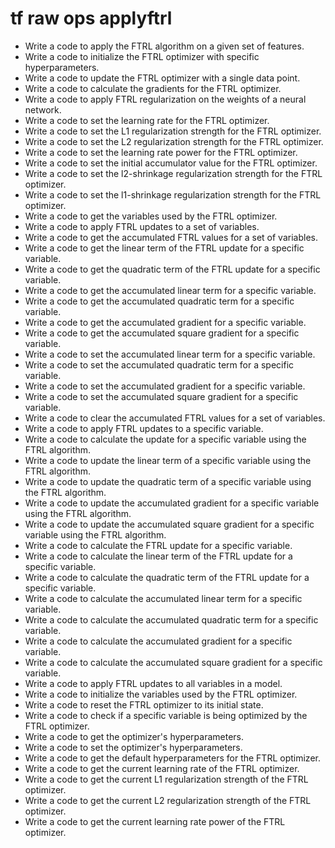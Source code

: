 # tf raw ops applyftrl

- Write a code to apply the FTRL algorithm on a given set of features.
- Write a code to initialize the FTRL optimizer with specific hyperparameters.
- Write a code to update the FTRL optimizer with a single data point.
- Write a code to calculate the gradients for the FTRL optimizer.
- Write a code to apply FTRL regularization on the weights of a neural network.
- Write a code to set the learning rate for the FTRL optimizer.
- Write a code to set the L1 regularization strength for the FTRL optimizer.
- Write a code to set the L2 regularization strength for the FTRL optimizer.
- Write a code to set the learning rate power for the FTRL optimizer.
- Write a code to set the initial accumulator value for the FTRL optimizer.
- Write a code to set the l2-shrinkage regularization strength for the FTRL optimizer.
- Write a code to set the l1-shrinkage regularization strength for the FTRL optimizer.
- Write a code to get the variables used by the FTRL optimizer.
- Write a code to apply FTRL updates to a set of variables.
- Write a code to get the accumulated FTRL values for a set of variables.
- Write a code to get the linear term of the FTRL update for a specific variable.
- Write a code to get the quadratic term of the FTRL update for a specific variable.
- Write a code to get the accumulated linear term for a specific variable.
- Write a code to get the accumulated quadratic term for a specific variable.
- Write a code to get the accumulated gradient for a specific variable.
- Write a code to get the accumulated square gradient for a specific variable.
- Write a code to set the accumulated linear term for a specific variable.
- Write a code to set the accumulated quadratic term for a specific variable.
- Write a code to set the accumulated gradient for a specific variable.
- Write a code to set the accumulated square gradient for a specific variable.
- Write a code to clear the accumulated FTRL values for a set of variables.
- Write a code to apply FTRL updates to a specific variable.
- Write a code to calculate the update for a specific variable using the FTRL algorithm.
- Write a code to update the linear term of a specific variable using the FTRL algorithm.
- Write a code to update the quadratic term of a specific variable using the FTRL algorithm.
- Write a code to update the accumulated gradient for a specific variable using the FTRL algorithm.
- Write a code to update the accumulated square gradient for a specific variable using the FTRL algorithm.
- Write a code to calculate the FTRL update for a specific variable.
- Write a code to calculate the linear term of the FTRL update for a specific variable.
- Write a code to calculate the quadratic term of the FTRL update for a specific variable.
- Write a code to calculate the accumulated linear term for a specific variable.
- Write a code to calculate the accumulated quadratic term for a specific variable.
- Write a code to calculate the accumulated gradient for a specific variable.
- Write a code to calculate the accumulated square gradient for a specific variable.
- Write a code to apply FTRL updates to all variables in a model.
- Write a code to initialize the variables used by the FTRL optimizer.
- Write a code to reset the FTRL optimizer to its initial state.
- Write a code to check if a specific variable is being optimized by the FTRL optimizer.
- Write a code to get the optimizer's hyperparameters.
- Write a code to set the optimizer's hyperparameters.
- Write a code to get the default hyperparameters for the FTRL optimizer.
- Write a code to get the current learning rate of the FTRL optimizer.
- Write a code to get the current L1 regularization strength of the FTRL optimizer.
- Write a code to get the current L2 regularization strength of the FTRL optimizer.
- Write a code to get the current learning rate power of the FTRL optimizer.